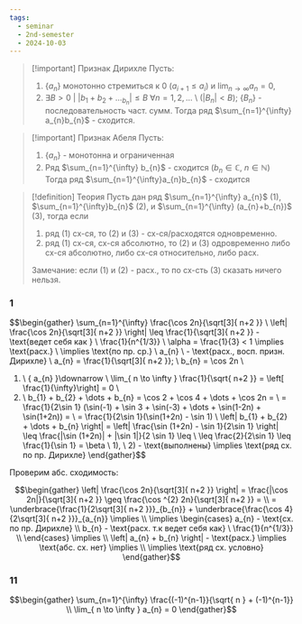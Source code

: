 ```yaml
---
tags:
  - seminar
  - 2nd-semester
  - 2024-10-03
---
```


> [!important] Признак Дирихле
Пусть:
> 1. $\{ a_{n} \}$ монотонно стремиться к 0 $(a_{i+1} \leq a_{i})$ и $\lim_{ n \to \infty } a_{n} = 0$, 
> 2. $\exists B > 0 \ | \ |b_{1}+b_{2}+\dots_{b_{n}}| \leq B \ \forall n = 1,2,\dots$  \ $(|B_{n}| < B)$; $\{ B_{n} \}$ - последовательность част. сумм.
> Тогда ряд $\sum_{n=1}^{\infty} a_{n}b_{n}$ - сходится.

> [!important] Признак Абеля
> Пусть:
> 1. $\{ a_{n} \}$ - монотонна  и ограниченная
> 2. Ряд $\sum_{n=1}^{\infty} b_{n}$ - сходится $(b_{n} \in \mathbb{C}, \ n \in \mathbb{N})$
> Тогда ряд $\sum_{n=1}^{\infty}a_{n}b_{n}$ - сходится

> [!definition] Теория
> Пусть дан ряд $\sum_{n=1}^{\infty} a_{n}$ (1), $\sum_{n=1}^{\infty}b_{n}$ (2), и $\sum_{n=1}^{\infty} (a_{n}+b_{n})$ (3), тогда если
> 1. ряд (1) сх-ся, то (2) и (3) - сх-ся/расходятся одновременно.
> 2. ряд (1) сх-ся, сх-ся абсолютно, то (2) и (3) одровременно либо сх-ся абсолютно, либо сх-ся относительно, либо расх.
> 
> Замечание: если (1) и (2) - расх., то по сх-сть (3) сказать ничего нельзя.

### 1

$$\begin{gather}
\sum_{n=1}^{\infty} \frac{\cos 2n}{\sqrt[3]{ n+2 }} \\
\left| \frac{\cos 2n}{\sqrt[3]{ n+2 }} \right|  \leq \frac{1}{\sqrt[3]{ n+2 }} - \text{ведет себя как } \ \frac{1}{n^{1/3}}  \\
\alpha = \frac{1}{3} < 1 \implies \text{расх.} \\
\implies \text{по пр. ср.} \ a_{n} \ - \text{расх., восп. призн. Дирихле} \\
a_{n} = \frac{1}{\sqrt[3]{ n+2 }}; \ b_{n} = \cos 2n \\
1) \ \{ a_{n} \}\downarrow \ \lim_{ n \to \infty } \frac{1}{\sqrt{ n+2 }} = \left[  \frac{1}{\infty}\right]  = 0 \\
2) \ b_{1} + b_{2} + \dots + b_{n}  = \cos 2 + \cos 4 + \dots + \cos 2n = \\
= \frac{1}{2\sin 1} (\sin(-1) + \sin 3 + \sin(-3) + \dots + \sin(1-2n) + \sin(1+2n)) = \\
= \frac{1}{2\sin 1}(\sin(1+2n) - \sin 1) \\
\left| b_{1} + b_{2} + \dots + b_{n}  \right| = \left| \frac{\sin (1+2n) - \sin 1}{2\sin 1} \right| \leq \frac{|\sin (1+2n)| + |\sin 1|}{2 \sin 1} \leq \\
\leq \frac{2}{2\sin 1} \leq \frac{1}{\sin 1} = \beta \\
1), \ 2) - \text{выполнены} \implies \text{ряд сх. по пр. Дирихле}
\end{gather}$$

Проверим абс. сходимость:

$$\begin{gather}
\left| \frac{\cos 2n}{\sqrt[3]{ n+2 }} \right|  = \frac{|\cos 2n|}{\sqrt[3]{ n+2 }} \geq \frac{\cos ^{2} 2n}{\sqrt[3]{ n+2 }} = \\
= \underbrace{\frac{1}{2\sqrt[3]{ n+2 }}}_{b_{n}} + \underbrace{\frac{\cos 4}{2\sqrt[3]{ n+2 }}}_{a_{n}} \implies \\
\implies \begin{cases}
a_{n} - \text{сх. по пр. Дирихле} \\
b_{n} - \text{расх. т.к ведет себя как} \ \frac{1}{n^{1/3}} \\
\end{cases} \implies \\
\left| a_{n} + b_{n} \right| - \text{расх.} \implies \text{абс. сх. нет} \implies \\
\implies \text{ряд сх. условно}
\end{gather}$$

### 11

$$\begin{gather}
\sum_{n=1}^{\infty} \frac{(-1)^{n-1}}{\sqrt{ n } + (-1)^{n-1}} \\
\lim_{ n \to \infty } a_{n} = 0
\end{gather}$$